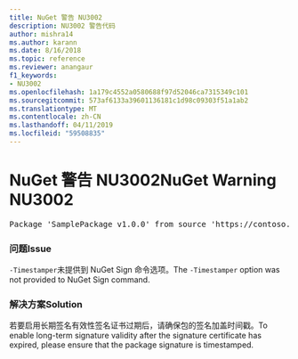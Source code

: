 ```yaml
---
title: NuGet 警告 NU3002
description: NU3002 警告代码
author: mishra14
ms.author: karann
ms.date: 8/16/2018
ms.topic: reference
ms.reviewer: anangaur
f1_keywords:
- NU3002
ms.openlocfilehash: 1a179c4552a0580688f97d52046ca7315349c101
ms.sourcegitcommit: 573af6133a39601136181c1d98c09303f51a1ab2
ms.translationtype: MT
ms.contentlocale: zh-CN
ms.lasthandoff: 04/11/2019
ms.locfileid: "59508835"
---
```

# <a name="nuget-warning-nu3002"></a><span data-ttu-id="08bf9-103">NuGet 警告 NU3002</span><span class="sxs-lookup"><span data-stu-id="08bf9-103">NuGet Warning NU3002</span></span>

<pre>Package 'SamplePackage v1.0.0' from source 'https://contoso.com/index.json': The '-Timestamper' option was not provided. The signed package will not be timestamped. To learn more about this option, please visit https://docs.nuget.org/docs/reference/command-line-reference.</pre>

### <a name="issue"></a><span data-ttu-id="08bf9-104">问题</span><span class="sxs-lookup"><span data-stu-id="08bf9-104">Issue</span></span>

<span data-ttu-id="08bf9-105">`-Timestamper`未提供到 NuGet Sign 命令选项。</span><span class="sxs-lookup"><span data-stu-id="08bf9-105">The `-Timestamper` option was not provided to NuGet Sign command.</span></span>


### <a name="solution"></a><span data-ttu-id="08bf9-106">解决方案</span><span class="sxs-lookup"><span data-stu-id="08bf9-106">Solution</span></span>

<span data-ttu-id="08bf9-107">若要启用长期签名有效性签名证书过期后，请确保包的签名加盖时间戳。</span><span class="sxs-lookup"><span data-stu-id="08bf9-107">To enable long-term signature validity after the signature certificate has expired, please ensure that the package signature is timestamped.</span></span>


